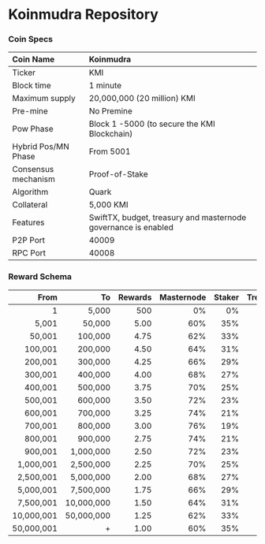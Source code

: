 # Koinmudra Repository

### Coin Specs

Coin Name | Koinmudra
:--- | :---
Ticker | KMI
Block time | 1 minute
Maximum supply | 20,000,000 (20 million) KMI
Pre-mine | No Premine
Pow Phase | Block 1 -5000 (to secure the KMI Blockchain)
Hybrid Pos/MN Phase | From 5001
Consensus mechanism | Proof-of-Stake
Algorithm | Quark
Collateral | 5,000 KMI
Features | SwiftTX, budget, treasury and masternode governance is enabled
P2P Port | 40009
RPC Port | 40008

### Reward Schema

From | To | Rewards | Masternode | Staker | Treasury
---: | ---: | ---: | ---: | ---: | ---:
1         | 5,000     | 500       | 0%  | 0%  | 0%
5,001     | 50,000    | 5.00      | 60% | 35% | 5%
50,001    | 100,000   | 4.75      | 62% | 33% | 5%
100,001   | 200,000   | 4.50      | 64% | 31% | 5%
200,001   | 300,000   | 4.25      | 66% | 29% | 5%
300,001   | 400,000   | 4.00      | 68% | 27% | 5%
400,001   | 500,000   | 3.75      | 70% | 25% | 5%
500,001   | 600,000   | 3.50      | 72% | 23% | 5%
600,001   | 700,000   | 3.25      | 74% | 21% | 5%
700,001   | 800,000   | 3.00      | 76% | 19% | 5%
800,001   | 900,000   | 2.75      | 74% | 21% | 5%
900,001   | 1,000,000 | 2.50      | 72% | 23% | 5%
1,000,001 | 2,500,000 | 2.25      | 70% | 25% | 5%
2,500,001 | 5,000,000 | 2.00      | 68% | 27% | 5%
5,000,001 | 7,500,000 | 1.75      | 66% | 29% | 5%
7,500,001 | 10,000,000 | 1.50      | 64% | 31% | 5%
10,000,001 | 50,000,000 | 1.25      | 62% | 33% | 5%
50,000,001 | +         | 1.00      | 60% | 35% | 5%











